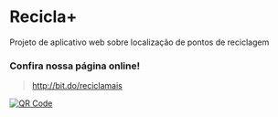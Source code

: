 # Recicla+
Projeto de aplicativo web sobre localização de pontos de reciclagem
### Confira nossa página **online!** 

> http://bit.do/reciclamais

[![QR Code](https://user-images.githubusercontent.com/49222261/67966528-c94da380-fbe2-11e9-9afb-92504f748722.png)](https://lucasliet.github.io/ReciclaMais/)

